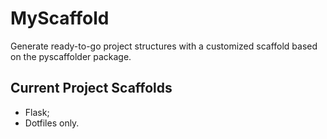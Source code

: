 # MyScaffold

Generate ready-to-go project structures with a customized scaffold based on the pyscaffolder package.

## Current Project Scaffolds

* Flask;
* Dotfiles only. 